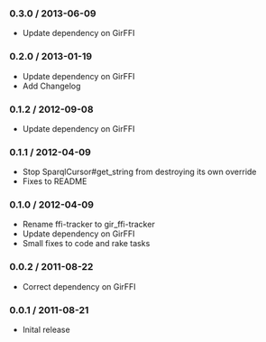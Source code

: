 ### 0.3.0 / 2013-06-09

* Update dependency on GirFFI

### 0.2.0 / 2013-01-19

* Update dependency on GirFFI
* Add Changelog

### 0.1.2 / 2012-09-08

* Update dependency on GirFFI

### 0.1.1 / 2012-04-09

* Stop SparqlCursor#get_string from destroying its own override
* Fixes to README

### 0.1.0 / 2012-04-09

* Rename ffi-tracker to gir_ffi-tracker
* Update dependency on GirFFI
* Small fixes to code and rake tasks

### 0.0.2 / 2011-08-22

* Correct dependency on GirFFI

### 0.0.1 / 2011-08-21

* Inital release
